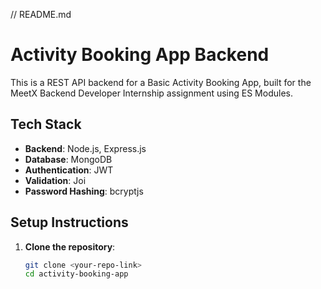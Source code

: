 // README.md
# Activity Booking App Backend 

This is a REST API backend for a Basic Activity Booking App, built for the MeetX Backend Developer Internship assignment using ES Modules.

## Tech Stack
- **Backend**: Node.js, Express.js
- **Database**: MongoDB
- **Authentication**: JWT
- **Validation**: Joi
- **Password Hashing**: bcryptjs

## Setup Instructions
1. **Clone the repository**:
   ```bash
   git clone <your-repo-link>
   cd activity-booking-app